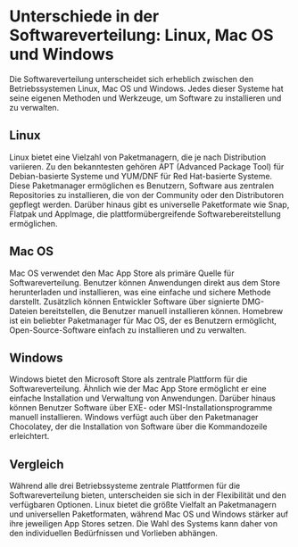 # Unterschiede in der Softwareverteilung: Linux, Mac OS und Windows

Die Softwareverteilung unterscheidet sich erheblich zwischen den Betriebssystemen Linux, Mac OS und Windows. Jedes dieser Systeme hat seine eigenen Methoden und Werkzeuge, um Software zu installieren und zu verwalten.

## Linux

Linux bietet eine Vielzahl von Paketmanagern, die je nach Distribution variieren. Zu den bekanntesten gehören APT (Advanced Package Tool) für Debian-basierte Systeme und YUM/DNF für Red Hat-basierte Systeme. Diese Paketmanager ermöglichen es Benutzern, Software aus zentralen Repositories zu installieren, die von der Community oder den Distributoren gepflegt werden. Darüber hinaus gibt es universelle Paketformate wie Snap, Flatpak und AppImage, die plattformübergreifende Softwarebereitstellung ermöglichen.

## Mac OS

Mac OS verwendet den Mac App Store als primäre Quelle für Softwareverteilung. Benutzer können Anwendungen direkt aus dem Store herunterladen und installieren, was eine einfache und sichere Methode darstellt. Zusätzlich können Entwickler Software über signierte DMG-Dateien bereitstellen, die Benutzer manuell installieren können. Homebrew ist ein beliebter Paketmanager für Mac OS, der es Benutzern ermöglicht, Open-Source-Software einfach zu installieren und zu verwalten.

## Windows

Windows bietet den Microsoft Store als zentrale Plattform für die Softwareverteilung. Ähnlich wie der Mac App Store ermöglicht er eine einfache Installation und Verwaltung von Anwendungen. Darüber hinaus können Benutzer Software über EXE- oder MSI-Installationsprogramme manuell installieren. Windows verfügt auch über den Paketmanager Chocolatey, der die Installation von Software über die Kommandozeile erleichtert.

## Vergleich

Während alle drei Betriebssysteme zentrale Plattformen für die Softwareverteilung bieten, unterscheiden sie sich in der Flexibilität und den verfügbaren Optionen. Linux bietet die größte Vielfalt an Paketmanagern und universellen Paketformaten, während Mac OS und Windows stärker auf ihre jeweiligen App Stores setzen. Die Wahl des Systems kann daher von den individuellen Bedürfnissen und Vorlieben abhängen.
